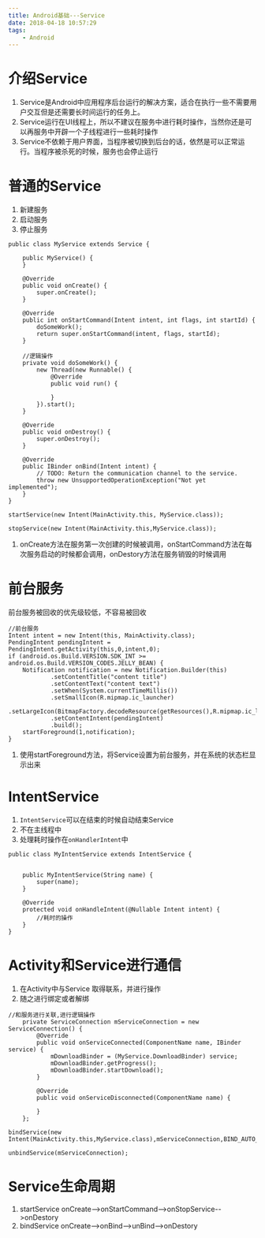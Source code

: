 ```yaml
---
title: Android基础---Service
date: 2018-04-18 10:57:29
tags: 
	- Android
---
```


# 介绍Service

1. Service是Android中应用程序后台运行的解决方案，适合在执行一些不需要用户交互但是还需要长时间运行的任务上。
2. Service运行在UI线程上，所以不建议在服务中进行耗时操作，当然你还是可以再服务中开辟一个子线程进行一些耗时操作
3. Service不依赖于用户界面，当程序被切换到后台的话，依然是可以正常运行。当程序被杀死的时候，服务也会停止运行

<!--more-->

# 普通的Service

1. 新建服务
2. 启动服务
3. 停止服务

```
public class MyService extends Service {

    public MyService() {
    }

    @Override
    public void onCreate() {
        super.onCreate();
    }

    @Override
    public int onStartCommand(Intent intent, int flags, int startId) {
        doSomeWork();
        return super.onStartCommand(intent, flags, startId);
    }

    //逻辑操作
    private void doSomeWork() {
        new Thread(new Runnable() {
            @Override
            public void run() {

            }
        }).start();
    }

    @Override
    public void onDestroy() {
        super.onDestroy();
    }

    @Override
    public IBinder onBind(Intent intent) {
        // TODO: Return the communication channel to the service.
        throw new UnsupportedOperationException("Not yet implemented");
    }
}
```

```
startService(new Intent(MainActivity.this, MyService.class));
```

```
stopService(new Intent(MainActivity.this,MyService.class));
```

1. onCreate方法在服务第一次创建的时候被调用，onStartCommand方法在每次服务启动的时候都会调用，onDestory方法在服务销毁的时候调用

# 前台服务

前台服务被回收的优先级较低，不容易被回收
```
//前台服务
Intent intent = new Intent(this, MainActivity.class);
PendingIntent pendingIntent = PendingIntent.getActivity(this,0,intent,0);
if (android.os.Build.VERSION.SDK_INT >= android.os.Build.VERSION_CODES.JELLY_BEAN) {
    Notification notification = new Notification.Builder(this)
            .setContentTitle("content title")
            .setContentText("content text")
            .setWhen(System.currentTimeMillis())
            .setSmallIcon(R.mipmap.ic_launcher)
            .setLargeIcon(BitmapFactory.decodeResource(getResources(),R.mipmap.ic_launcher))
            .setContentIntent(pendingIntent)
            .build();
    startForeground(1,notification);
}
```

1. 使用startForeground方法，将Service设置为前台服务，并在系统的状态栏显示出来

# IntentService

1. `IntentService`可以在结束的时候自动结束Service
2. 不在主线程中
3. 处理耗时操作在`onHandlerIntent`中

```
public class MyIntentService extends IntentService {


    public MyIntentService(String name) {
        super(name);
    }

    @Override
    protected void onHandleIntent(@Nullable Intent intent) {
        //耗时的操作
    }
}
```

# Activity和Service进行通信

1. 在Activity中与Service 取得联系，并进行操作
2. 随之进行绑定或者解绑

```
//和服务进行关联,进行逻辑操作
    private ServiceConnection mServiceConnection = new ServiceConnection() {
        @Override
        public void onServiceConnected(ComponentName name, IBinder service) {
            mDownloadBinder = (MyService.DownloadBinder) service;
            mDownloadBinder.getProgress();
            mDownloadBinder.startDownload();
        }

        @Override
        public void onServiceDisconnected(ComponentName name) {

        }
    };
```

```
bindService(new Intent(MainActivity.this,MyService.class),mServiceConnection,BIND_AUTO_CREATE);

unbindService(mServiceConnection);
```

# Service生命周期

1. startService
onCreate-->onStartCommand-->onStopService-->onDestory
2. bindService
onCreate-->onBind-->unBind-->onDestory